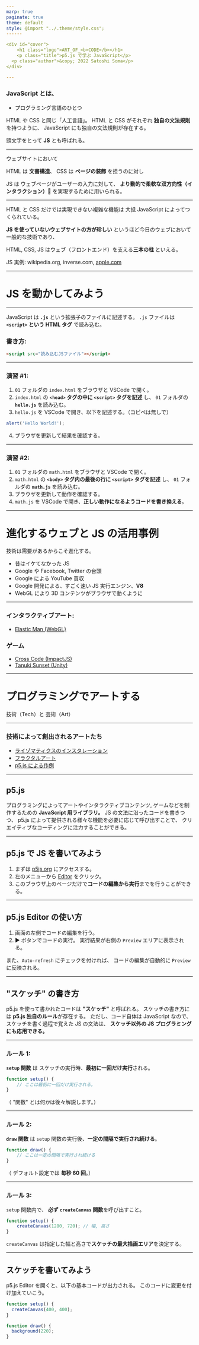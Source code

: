```yaml
---
marp: true
paginate: true
theme: default
style: @import "../.theme/style.css";
------

<div id="cover">
	<h1 class="logo">ART_OF_<b>CODE</b></h1>
	<p class="title">p5.js で学ぶ JavaScript</p>
  <p class="author">&copy; 2022 Satoshi Soma</p>
</div>

---
```


### JavaScript とは、
- プログラミング言語のひとつ

HTML や CSS と同じ「人工言語」。
HTML と CSS がそれぞれ **独自の文法規則** を持つように、
JavaScript にも独自の文法規則が存在する。

頭文字をとって **JS** とも呼ばれる。

---

ウェブサイトにおいて

HTML は **文書構造**、
CSS は **ページの装飾** を担うのに対し

JS は ウェブページがユーザーの入力に対して、
**より動的で柔軟な双方向性（インタラクション）**:thinking:
を実現するために用いられる。

---

HTML と CSS だけでは実現できない複雑な機能は
大抵 JavaScript によってつくられている。

**JS を使っていないウェブサイトの方が珍しい**
というほど今日のウェブにおいて一般的な技術であり、

HTML, CSS, JS はウェブ（フロントエンド）を支える**三本の柱** といえる。

JS 実例: wikipedia.org, inverse.com, [apple.com](https://www.apple.com/iphone-13-pro/)

---

# JS を動かしてみよう

---

JavaScript は **`.js`** という拡張子のファイルに記述する。
`.js` ファイルは **`<script>` という HTML タグ** で読み込む。


### 書き方:
```html
<script src="読み込むJSファイル"></script>
```

---

### 演習 #1:
1. `01` フォルダの `index.html` をブラウザと VSCode で開く。
2. `index.html` の **`<head>` タグの中に `<script>` タグを記述** し、
    `01` フォルダの **`hello.js`** を読み込む。
3. `hello.js` を VSCode で開き、以下を記述する。（コピペは無しで）
```js
alert('Hello World!');
```

4. ブラウザを更新して結果を確認する。

---

### 演習 #2:
1. `01` フォルダの `math.html` をブラウザと VSCode で開く。
2. `math.html` の **`<body>` タグ内の最後の行に `<script>` タグを記述** し、
    `01` フォルダの **`math.js`** を読み込む。
3. ブラウザを更新して動作を確認する。
4. `math.js` を VSCode で開き、**正しい動作になるようコードを書き換える**。

---

# 進化するウェブと JS の活用事例
技術は需要があるからこそ進化する。

- 昔はイケてなかった JS
- Google や Facebook, Twitter の台頭
- Google による YouTube 買収
- Google 開発による、すごく速い JS 実行エンジン、**V8**
- WebGL により 3D コンテンツがブラウザで動くように

---

### インタラクティブアート:
- [Elastic Man (WebGL)](https://www.adultswim.com/etcetera/elastic-man/)

### ゲーム
- [Cross Code (ImpactJS)](http://www.cross-code.com/en/home)
- [Tanuki Sunset (Unity)](https://v6p9d9t4.ssl.hwcdn.net/html/1756009/WebGL/index.html?v=1574334742)

---

# プログラミングでアートする
技術（Tech）と 芸術（Art）

---

### 技術によって創出されるアートたち

- [ライゾマティクスのインスタレーション](https://rhizomatiks.com/work/)
- [フラクタルアート](https://www.youtube.com/results?search_query=fractal+art)
- [p5.js による作例](https://showcase.p5js.org/#/2021-All)

---

## p5.js
プログラミングによってアートやインタラクティブコンテンツ,
ゲームなどを制作するための **JavaScript 用ライブラリ。**
JS の文法に沿ったコードを書きつつ、
p5.js によって提供される様々な機能を必要に応じて呼び出すことで、
クリエイティブなコーディングに注力することができる。

---

## p5.js で JS を書いてみよう
1. まずは [p5js.org](https://p5js.org/) にアクセスする。
2. 左のメニューから [Editor](https://editor.p5js.org/) をクリック。
3. このブラウザ上のページだけで**コードの編集から実行**までを行うことができる。

---

## p5.js Editor の使い方
1. 画面の左側でコードの編集を行う。
2. :arrow_forward: ボタンでコードの実行。
    実行結果が右側の `Preview` エリアに表示される。

また、`Auto-refresh` にチェックを付ければ、
コードの編集が自動的に `Preview` に反映される。

---

## "スケッチ" の書き方
p5.js を使って書かれたコードは **"スケッチ"** と呼ばれる。
スケッチの書き方には **p5.js 独自のルール**が存在する。
ただし、コード自体は JavaScript なので、
スケッチを書く過程で覚えた JS の文法は、
**スケッチ以外の JS プログラミングにも応用できる。**

---

### ルール 1:
**`setup` 関数** は
スケッチの実行時、**最初に一回だけ実行**される。

```js
function setup() {
    // ここは最初に一回だけ実行される。
}
```

（ "関数" とは何かは後々解説します。）

---

### ルール 2:
**`draw` 関数** は
`setup` 関数の実行後、**一定の間隔で実行され続ける**。

```js
function draw() {
    // ここは一定の間隔で実行され続ける
}
```

（ デフォルト設定では **毎秒 60 回**。）

---

### ルール 3:
`setup` 関数内で、
**必ず `createCanvas` 関数**を呼び出すこと。

```js
function setup() {
    createCanvas(1280, 720); // 幅, 高さ
}
```

`createCanvas` は指定した幅と高さで**スケッチの最大描画エリア**を決定する。

---

## スケッチを書いてみよう
p5.js Editor を開くと、以下の基本コードが出力される。
このコードに変更を付け加えていこう。

```js
function setup() {
  createCanvas(400, 400);
}

function draw() {
  background(220);
}
```
